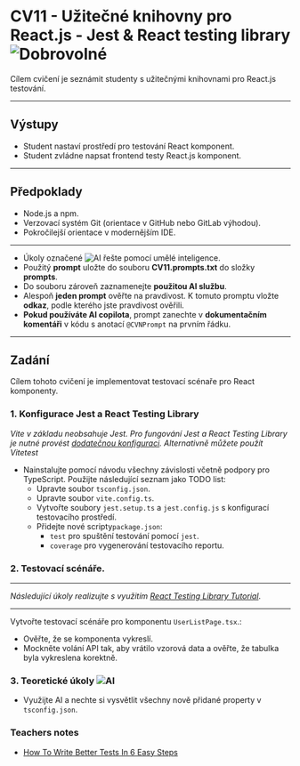 #  CV11 - Užitečné knihovny pro React.js - Jest & React testing library ![Dobrovolné](https://img.shields.io/badge/Dobrovolný_úkol-blue)

Cílem cvičení je seznámit studenty s užitečnými knihovnami pro React.js testování.

---

## Výstupy

- Student nastaví prostředí pro testování React komponent.
- Student zvládne napsat frontend testy React.js komponent.

---

## Předpoklady

- Node.js a npm.
- Verzovací systém Git (orientace v GitHub nebo GitLab výhodou).
- Pokročilejší orientace v modernějším IDE.

---

- Úkoly označené ![AI](https://img.shields.io/badge/AI-yellow) řešte pomocí umělé inteligence.
- Použitý **prompt** uložte do souboru **CV11.prompts.txt** do složky **prompts**.
- Do souboru zároveň zaznamenejte **použitou AI službu**.
- Alespoň **jeden prompt** ověřte na pravdivost. K tomuto promptu vložte **odkaz**, podle kterého jste pravdivost ověřili.
- **Pokud používáte AI copilota**, prompt zanechte v **dokumentačním komentáři** v kódu s anotací `@CVNPrompt` na prvním řádku.

---

## Zadání

Cílem tohoto cvičení je implementovat testovací scénaře pro React komponenty.

### 1. Konfigurace Jest a React Testing Library

_Vite v základu neobsahuje Jest. Pro fungování Jest a React Testing Library je nutné provést [dodatečnou konfiguraci](https://dev.to/teyim/effortless-testing-setup-for-react-with-vite-typescript-jest-and-react-testing-library-1c48)._
_Alternativně můžete použít Vitetest_

- Nainstalujte pomocí návodu všechny závislosti včetně podpory pro TypeScript. Použijte následující seznam jako TODO list:
    - Upravte soubor `tsconfig.json`.
    - Upravte soubor `vite.config.ts`.
    - Vytvořte soubory `jest.setup.ts` a `jest.config.js` s konfigurací testovacího prostředí.
    - Přidejte nové scripty`package.json`:
        - `test` pro spuštění testování pomocí `jest`.
        - `coverage` pro vygenerování testovacího reportu.

### 2. Testovací scénáře.

---

_Následující úkoly realizujte s využitím [React Testing Library Tutorial](https://www.robinwieruch.de/react-testing-library/)_.

---

Vytvořte testovací scénáře pro komponentu `UserListPage.tsx`.:
- Ověřte, že se komponenta vykreslí.
- Mockněte volání API tak, aby vrátilo vzorová data a ověřte, že tabulka byla vykreslena korektně.

### 3. Teoretické úkoly ![AI](https://img.shields.io/badge/AI-yellow)

- Využijte AI a nechte si vysvětlit všechny nově přidané property v `tsconfig.json`.

### Teachers notes

- [How To Write Better Tests In 6 Easy Steps](https://youtu.be/FcHUPqKRvxQ?si=RezZBJHIVQW3XBPt)